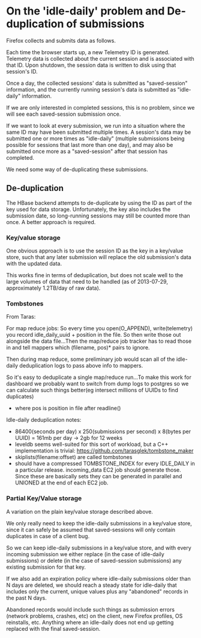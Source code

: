 On the 'idle-daily' problem and De-duplication of submissions
=============================================================

Firefox collects and submits data as follows.

Each time the browser starts up, a new Telemetry ID is generated. Telemetry
data is collected about the current session and is associated with that ID.
Upon shutdown, the session data is written to disk using that session's ID.

Once a day, the collected sessions' data is submitted as "saved-session"
information, and the currently running session's data is submitted as
"idle-daily" information.

If we are only interested in completed sessions, this is no problem, since we
will see each saved-session submission once.

If we want to look at every submission, we run into a situation where the same
ID may have been submitted multiple times. A session's data may be submitted
one or more times as "idle-daily" (multiple submissions being possible for
sessions that last more than one day), and may also be submitted once more as
a "saved-session" after that session has completed.

We need some way of de-duplicating these submissions.

De-duplication
--------------

The HBase backend attempts to de-duplicate by using the ID as part of the key
used for data storage. Unfortunately, the key also includes the submission
date, so long-running sessions may still be counted more than once. A better
approach is required.

### Key/value storage
One obvious approach is to use the session ID as the key in a key/value store,
such that any later submission will replace the old submission's data with the
updated data.

This works fine in terms of deduplication, but does not scale well to the large
volumes of data that need to be handled (as of 2013-07-29, approximately
1.2TB/day of raw data).

### Tombstones
From Taras:

For map reduce jobs:
So every time you open(O_APPEND), write(telemetry) you record
idle_daily_uuid + position in the file. So then write those out
alongside the data file...Then the map/reduce job tracker has to read
those in and tell mappers which (filename, pos)* pairs to ignore.

Then during map reduce, some preliminary  job would scan all of the
idle-daily deduplication logs to pass above info to mappers.

So it's easy to deduplicate a single map/reduce run...To make this work
for dashboard we probably want to switch from dump logs to postgres so
we can calculate such things better(eg intersect millions of UUIDs to
find duplicates)

* where pos is position in file after readline()

Idle-daily deduplication notes:
* 86400(seconds per day) x 250(submissions per second) x 8(bytes per UUID) = 161mb per day -> 2gb for 12 weeks
* leveldb seems well-suited for this sort of workload, but a C++ implementation is trivial: https://github.com/tarasglek/tombstone_maker
* skiplists(filename:offset)  are called tombstones
* should have a compressed TOMBSTONE_INDEX for every IDLE_DAILY in a particular release. incoming_data EC2 job should generate those. Since these are basically sets they can be generated in parallel and UNIONED at the end of each EC2 job.

### Partial Key/Value storage
A variation on the plain key/value storage described above.

We only really need to keep the idle-daily submissions in a key/value store,
since it can safely be assumed that saved-sessions will only contain duplicates
in case of a client bug.

So we can keep idle-daily submissions in a key/value store, and with every
incoming submission we either replace (in the case of idle-daily submissions)
or delete (in the case of saved-session submissions) any existing submission
for that key.

If we also add an expiration policy where idle-daily submissions older than N
days are deleted, we should reach a steady state for idle-daily that includes
only the current, unique values plus any "abandoned" records in the past N
days.

Abandoned records would include such things as submission errors (network
problems, crashes, etc) on the client, new Firefox profiles, OS reinstalls,
etc. Anything where an idle-daily does not end up getting replaced with the
final saved-session.
